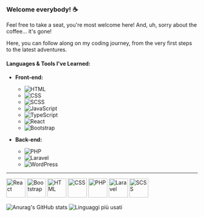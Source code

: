 ### Welcome everybody! ☕️
Feel free to take a seat, you're most welcome here! And, uh, sorry about the coffee... it's gone!

Here, you can follow along on my coding journey, from the very first steps to the latest adventures.

#### Languages & Tools I've Learned:

- **Front-end:** 
  - <img src="https://img.shields.io/badge/html-239120?style=for-the-badge&amp;logo=html5&amp;logoColor=white" alt="HTML" title="HTML">
  - <img src="https://img.shields.io/badge/css-1572B6?style=for-the-badge&amp;logo=css3&amp;logoColor=white" alt="CSS" title="CSS">
  - <img src="https://img.shields.io/badge/sass-CC6699?style=for-the-badge&amp;logo=sass&amp;logoColor=white" alt="SCSS" title="SCSS">
  - <img src="https://img.shields.io/badge/javascript-F7DF1E?style=for-the-badge&amp;logo=javascript&amp;logoColor=black" alt="JavaScript" title="JavaScript">
  - <img src="https://img.shields.io/badge/typescript-3178C6?style=for-the-badge&amp;logo=typescript&amp;logoColor=white" alt="TypeScript" title="TypeScript">
  - <img src="https://img.shields.io/badge/react-61DAFB?style=for-the-badge&amp;logo=react&amp;logoColor=black" alt="React" title="React">
  - <img src="https://img.shields.io/badge/bootstrap-563D7C?style=for-the-badge&amp;logo=bootstrap&amp;logoColor=white" alt="Bootstrap" title="Bootstrap">

- **Back-end:** 
  - <img src="https://img.shields.io/badge/php-777BB4?style=for-the-badge&amp;logo=php&amp;logoColor=white" alt="PHP" title="PHP">
  - <img src="https://img.shields.io/badge/laravel-FF2D20?style=for-the-badge&amp;logo=laravel&amp;logoColor=white" alt="Laravel" title="Laravel">
  - <img src="https://img.shields.io/badge/wordpress-21759B?style=for-the-badge&amp;logo=wordpress&amp;logoColor=white" alt="WordPress" title="WordPress">

---

<div>
    <img src="https://img.icons8.com/color/48/000000/react-native.png" alt="React" title="React" width="50"/>
    <img src="https://img.icons8.com/color/48/000000/bootstrap.png" alt="Bootstrap" title="Bootstrap" width="50"/>
    <img src="https://img.icons8.com/color/48/000000/html-5.png" alt="HTML" title="HTML" width="50"/>
    <img src="https://img.icons8.com/color/48/000000/css3.png" alt="CSS" title="CSS" width="50"/>
    <img src="https://img.icons8.com/officel/48/000000/php-logo.png" alt="PHP" title="PHP" width="50"/>
    <img src="https://img.icons8.com/fluent/48/000000/laravel.png" alt="Laravel" title="Laravel" width="50"/>
    <img src="https://img.icons8.com/ios-filled/50/000000/sass-avatar.png" alt="SCSS" title="SCSS" width="50"/>
</div>


![Anurag's GitHub stats](https://github-readme-stats.vercel.app/api/?username=GianMariaRicciolini&show_icons=true&theme=solarized-light&bg_color=F0E6D1)
![Linguaggi più usati](https://github-readme-stats.vercel.app/api/top-langs/?username=GianMariaRicciolini&layout=compact&theme=solarized-light&bg_color=F0E6D1&langs_count=8)
